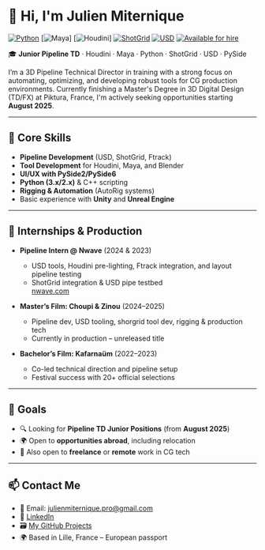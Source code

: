 # 👋 Hi, I'm Julien Miternique

[![Python](https://img.shields.io/badge/Python-3.x-blue?logo=python)](https://www.python.org/)
[![Maya](https://img.shields.io/badge/Maya-2025-blue?logo=autodesk)]
[![Houdini](https://img.shields.io/badge/Houdini-19.5-orange?logo=sidefx)]
[![ShotGrid](https://img.shields.io/badge/ShotGrid-Toolkit-green)](https://www.autodesk.com/products/shotgrid/overview)
[![USD](https://img.shields.io/badge/USD-Pipeline-yellowgreen)](https://openusd.org/)
[![Available for hire](https://img.shields.io/badge/Available-Yes-brightgreen)](mailto:julienmiternique.pro@gmail.com)

🎓 **Junior Pipeline TD** · Houdini · Maya · Python · ShotGrid · USD · PySide

I’m a 3D Pipeline Technical Director in training with a strong focus on automating, optimizing, and developing robust tools for CG production environments. Currently finishing a Master's Degree in 3D Digital Design (TD/FX) at Piktura, France, I'm actively seeking opportunities starting **August 2025**.

---

## 🧰 Core Skills

- **Pipeline Development** (USD, ShotGrid, Ftrack)
- **Tool Development** for Houdini, Maya, and Blender
- **UI/UX with PySide2/PySide6**
- **Python (3.x/2.x)** & C++ scripting
- **Rigging & Automation** (AutoRig systems)
- Basic experience with **Unity** and **Unreal Engine**

---

## 🧪 Internships & Production

- **Pipeline Intern @ Nwave** (2024 & 2023)  
  - USD tools, Houdini pre-lighting, Ftrack integration, and layout pipeline testing  
  - ShotGrid integration & USD pipe testbed  
  [nwave.com](https://www.nwave.com/)

- **Master’s Film: Choupi & Zinou** (2024–2025)  
  - Pipeline dev, USD tooling, shorgrid tool dev, rigging & production tech  
  - Currently in production – unreleased title

- **Bachelor’s Film: Kafarnaüm** (2022–2023)  
  - Co-led technical direction and pipeline setup  
  - Festival success with 20+ official selections

---

## 🎯 Goals

- 🔍 Looking for **Pipeline TD Junior Positions** (from **August 2025**)  
- 🌍 Open to **opportunities abroad**, including relocation  
- 🤝 Also open to **freelance** or **remote** work in CG tech

---

## 📫 Contact Me

- 📩 Email: julienmiternique.pro@gmail.com  
- 🔗 [LinkedIn](https://www.linkedin.com/in/julien-miternique/)  
- 🗃️ [My GitHub Projects](https://github.com/JsonDoe)  
- 🌍 Based in Lille, France – European passport  
